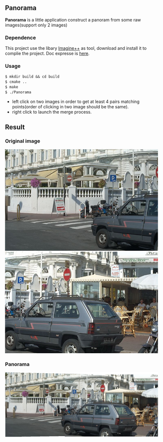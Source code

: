 ## Panorama

**Panorama** is a little application  construct a panoram from some raw images(support only 2 images)

### Dependence

This project use the libary [Imagine++](http://imagine.enpc.fr/~monasse/Imagine++/) as tool, download and install it to complie the project. Doc expresse is [here](http://imagine.enpc.fr/~monasse/Stereo/quickStartImagine++.pdf). 

### Usage
~~~markdown
$ mkdir build && cd build
$ cmake ..
$ make
$ ./Panorama
~~~

- left click on two images in order to get at least 4 pairs matching points(order of clicking in two image should be the same).
- right click to launch the merge process.

## Result
### Original image
<center class="half">
    <img src="image0006.jpg" /><img src="image0007.jpg"/>
</center>

### Panorama
![panorama](panorama.jpg)

